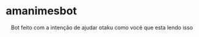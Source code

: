 # amanimesbot

<p align="center">Bot feito com a intenção de ajudar otaku como você que esta lendo isso</p>
